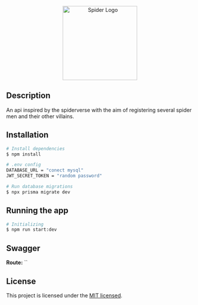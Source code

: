 <p align="center">
  <img src="https://github.com/raphaelkauan/api-aranhaverso/assets/111379005/dfb30345-6202-4da7-ad87-1ef8dcc03c25" width="200" alt="Spider Logo" />
</p>

## Description

An api inspired by the spiderverse with the aim of registering several spider men and their other villains.

## Installation

```bash
# Install dependencies
$ npm install

# .env config
DATABASE_URL = "conect mysql"
JWT_SECRET_TOKEN = "random password"

# Run database migrations
$ npx prisma migrate dev
```

## Running the app

```bash
# Initializing
$ npm run start:dev
```

## Swagger

**Route:** `` 

## License

This project is licensed under the [MIT licensed](LICENSE).
